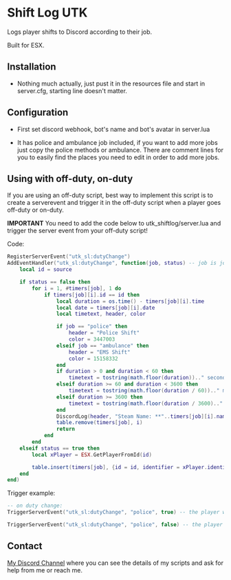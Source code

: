 # Shift Log UTK

Logs player shifts to Discord according to their job.

Built for ESX.

## Installation

- Nothing much actually, just pust it in the resources file and start in server.cfg, starting line doesn't matter.

## Configuration

- First set discord webhook, bot's name and bot's avatar in server.lua

- It has police and ambulance job included, if you want to add more jobs just copy the police methods or ambulance. There are comment lines for you to easily find the places you need to edit in order to add more jobs.

## Using with off-duty, on-duty

If you are using an off-duty script, best way to implement this script is to create a serverevent and trigger it in the off-duty script when a player goes off-duty or on-duty.

**IMPORTANT** You need to add the code below to utk_shiftlog/server.lua and trigger the server event from your off-duty script!

Code:

```lua
RegisterServerEvent("utk_sl:dutyChange")
AddEventHandler("utk_sl:dutyChange", function(job, status) -- job is job name | if player gone off duty then you must pass it as false, if player gone on duty you must pass it as true
    local id = source

    if status == false then
        for i = 1, #timers[job], 1 do
            if timers[job][i].id == id then
                local duration = os.time() - timers[job][i].time
                local date = timers[job][i].date
                local timetext, header, color

                if job == "police" then
                    header = "Police Shift"
                    color = 3447003
                elseif job == "ambulance" then
                    header = "EMS Shift"
                    color = 15158332
                end
                if duration > 0 and duration < 60 then
                    timetext = tostring(math.floor(duration)).." seconds"
                elseif duration >= 60 and duration < 3600 then
                    timetext = tostring(math.floor(duration / 60)).." minutes"
                elseif duration >= 3600 then
                    timetext = tostring(math.floor(duration / 3600).." hours, "..tostring(math.floor(math.fmod(duration, 3600)) / 60)).." minutes"
                end
                DiscordLog(header, "Steam Name: **"..timers[job][i].name.."**\nIdentifier: **"..timers[job][i].identifier.."**\n Shift duration: **__"..timetext.."__**\n Start date: **"..date.."**\n End date: **"..os.date("%d/%m/%Y %X").."**", color, job)
                table.remove(timers[job], i)
                return
            end
        end
    elseif status == true then
        local xPlayer = ESX.GetPlayerFromId(id)

        table.insert(timers[job], {id = id, identifier = xPlayer.identifier, name = xPlayer.name, time = os.time(), date = os.date("%d/%m/%Y %X")})
    end
end)
```

Trigger example:

```lua
-- on duty change:
TriggerServerEvent("utk_sl:dutyChange", "police", true) -- the player was off-duty now they are on duty again

TriggerServerEvent("utk_sl:dutyChange", "police", false) -- the player was on-duty now they gone off duty
```

## Contact

[My Discord Channel](https://discord.gg/chXjBEbz) where you can see the details of my scripts and ask for help from me or reach me.
